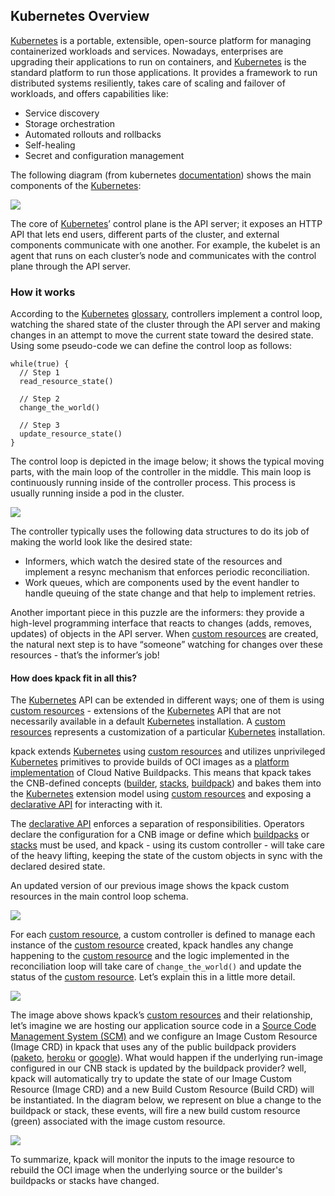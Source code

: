 ## Kubernetes Overview

[Kubernetes](https://kubernetes.io) is a portable, extensible, open-source platform for managing containerized workloads and services. Nowadays, enterprises are upgrading their applications to run on containers, and [Kubernetes](https://kubernetes.io) is the standard platform to run those applications. It provides a framework to run distributed systems resiliently, takes care of scaling and failover of  workloads, and offers capabilities like:
- Service discovery
- Storage orchestration
- Automated rollouts and rollbacks
- Self-healing
- Secret and configuration management

The following diagram (from kubernetes [documentation](https://kubernetes.io/docs/concepts/overview/components/)) shows the main components of the [Kubernetes](https://kubernetes.io):

![](/assets/k8s-components.png)

The core of [Kubernetes](https://kubernetes.io)’ control plane is the API server; it exposes an HTTP API that lets end users, different parts of the cluster, and external components communicate with one another. For example, the kubelet is an agent that runs on each cluster’s node and communicates with the control plane through the API server.

### How it works

According to the [Kubernetes](https://kubernetes.io) [glossary](https://kubernetes.io/docs/reference/glossary/?fundamental=true#term-controller), controllers implement a control loop, watching the shared state of the cluster through the API server and making changes in an attempt to move the current state toward the desired state.
Using some pseudo-code we can define the control loop as follows:

```
while(true) {
  // Step 1
  read_resource_state()

  // Step 2
  change_the_world()

  // Step 3
  update_resource_state()
}
```

The control loop is depicted in the image below; it shows the typical moving parts, with the main loop of the controller in the middle. This main loop is continuously running inside of the controller process. This process is usually running inside a pod in the cluster.

![](/assets/k8s-control-loop.png)

The controller typically uses the following data structures to do its job of making the world look like the desired state:
- Informers, which watch the desired state of the resources and implement a resync mechanism that enforces periodic reconciliation.
- Work queues, which are components used by the event handler to handle queuing of the state change and that help to implement retries.

Another important piece in this puzzle are the informers: they provide a high-level programming interface that reacts to changes (adds, removes, updates) of objects in the API server. When [custom resources](https://kubernetes.io/docs/concepts/extend-kubernetes/api-extension/custom-resources/) are created, the natural next step is to have “someone” watching for changes over these resources - that’s the informer’s job!

#### How does kpack fit in all this?

The [Kubernetes](https://kubernetes.io) API can be extended in different ways; one of them is using [custom resources](https://kubernetes.io/docs/concepts/extend-kubernetes/api-extension/custom-resources/) - extensions of the [Kubernetes](https://kubernetes.io) API that are not necessarily available in a default [Kubernetes](https://kubernetes.io) installation. A [custom resources](https://kubernetes.io/docs/concepts/extend-kubernetes/api-extension/custom-resources/) represents a customization of a particular [Kubernetes](https://kubernetes.io) installation.

kpack extends [Kubernetes](https://kubernetes.io) using [custom resources](https://kubernetes.io/docs/concepts/extend-kubernetes/api-extension/custom-resources/) and utilizes unprivileged [Kubernetes](https://kubernetes.io) primitives to provide builds of OCI images as a [platform implementation](https://github.com/buildpacks/spec/blob/main/platform.md) of Cloud Native Buildpacks. This means that kpack takes the CNB-defined concepts ([builder](https://buildpacks.io/docs/concepts/components/builder/), [stacks](https://buildpacks.io/docs/concepts/components/stack/), [buildpack](https://buildpacks.io/docs/concepts/components/buildpack/)) and bakes them into the [Kubernetes](https://kubernetes.io) extension model using [custom resources](https://kubernetes.io/docs/concepts/extend-kubernetes/api-extension/custom-resources/) and exposing a [declarative API](https://kubernetes.io/docs/concepts/extend-kubernetes/api-extension/custom-resources/#declarative-apis) for interacting with it.

The [declarative API](https://kubernetes.io/docs/concepts/extend-kubernetes/api-extension/custom-resources/#declarative-apis) enforces a separation of responsibilities. Operators declare the configuration for a CNB image or define which [buildpacks](https://buildpacks.io/docs/concepts/components/buildpack/) or [stacks](https://buildpacks.io/docs/concepts/components/stack/) must be used, and kpack - using its custom controller - will take care of the heavy lifting, keeping the state of the custom objects in sync with the declared desired state.

An updated version of our previous image shows the kpack custom resources in the main control loop schema.

![](/assets/kpack-control-loop.png)

For each [custom resource](https://kubernetes.io/docs/concepts/extend-kubernetes/api-extension/custom-resources/), a custom controller is defined to manage each instance of the [custom resource](https://kubernetes.io/docs/concepts/extend-kubernetes/api-extension/custom-resources/) created, kpack handles any change happening to the [custom resource](https://kubernetes.io/docs/concepts/extend-kubernetes/api-extension/custom-resources/) and the logic implemented in the reconciliation loop will take care of  `change_the_world()`  and update the status of the [custom resource](https://kubernetes.io/docs/concepts/extend-kubernetes/api-extension/custom-resources/). Let’s explain this in a little more detail.

![](/assets/kpack-high-level.jpg)

The image above shows kpack’s [custom resources](https://kubernetes.io/docs/concepts/extend-kubernetes/api-extension/custom-resources/) and their relationship, let’s imagine we are hosting our application source code in a [Source Code Management System (SCM)](https://www.atlassian.com/git/tutorials/source-code-management) and we configure an Image Custom Resource (Image CRD) in kpack that uses any of the public buildpack providers ([paketo](https://paketo.io), [heroku](https://elements.heroku.com/buildpacks) or [google](https://github.com/GoogleCloudPlatform/buildpacks)). What would happen if the underlying run-image configured in our CNB stack is updated by the buildpack provider? well, kpack will automatically try to update the state of our Image Custom Resource (Image CRD) and a new Build Custom Resource (Build CRD) will be instantiated. In the diagram below, we represent on blue a change to the buildpack or stack, these events, will fire a new build custom resource (green) associated with the image custom resource.

![](/assets/kpack-stack-change.jpg)

To summarize, kpack will monitor the inputs to the image resource to rebuild the OCI image when the underlying source or the builder's buildpacks or stacks have changed.
